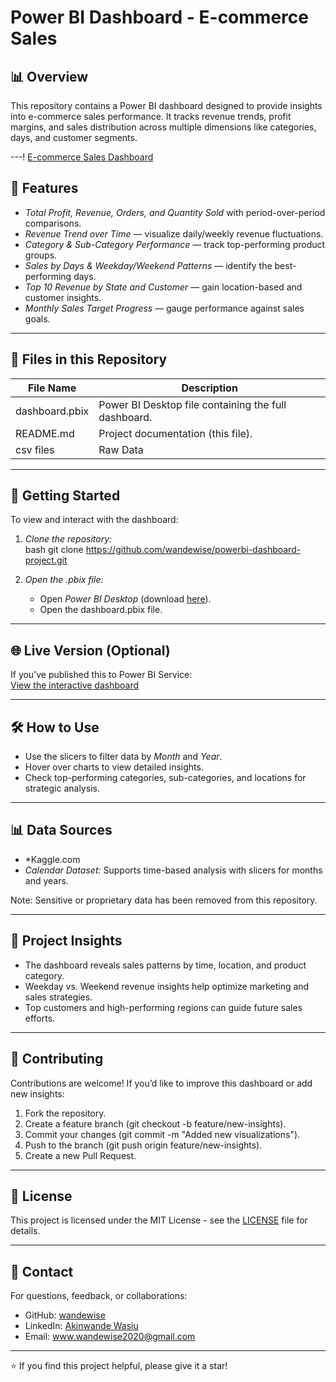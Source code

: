 # Power BI Dashboard - E-commerce Sales  

## 📊 Overview  

This repository contains a Power BI dashboard designed to provide insights into e-commerce sales performance. It tracks revenue trends, profit margins, and sales distribution across multiple dimensions like categories, days, and customer segments.  

---! [E-commerce Sales Dashboard](./ecommerce_dashboard_screenshot.png)

## 🚀 Features  

- *Total Profit, Revenue, Orders, and Quantity Sold* with period-over-period comparisons.  
- *Revenue Trend over Time* — visualize daily/weekly revenue fluctuations.  
- *Category & Sub-Category Performance* — track top-performing product groups.  
- *Sales by Days & Weekday/Weekend Patterns* — identify the best-performing days.  
- *Top 10 Revenue by State and Customer* — gain location-based and customer insights.  
- *Monthly Sales Target Progress* — gauge performance against sales goals.  

---

## 📁 Files in this Repository  

| File Name         | Description                                          |
|------------------|------------------------------------------------------|
| dashboard.pbix | Power BI Desktop file containing the full dashboard. |
| README.md      | Project documentation (this file).                  |
| csv files      | Raw Data
---

## 🔧 Getting Started  

To view and interact with the dashboard:  

1. *Clone the repository:*  
    bash
    git clone https://github.com/wandewise/powerbi-dashboard-project.git
    
2. *Open the .pbix file:*  
    - Open *Power BI Desktop* (download [here](https://powerbi.microsoft.com/)).  
    - Open the dashboard.pbix file.  

---

## 🌐 Live Version (Optional)  

If you’ve published this to Power BI Service:  
[View the interactive dashboard](your_power_bi_service_link_here)  

---

## 🛠 How to Use  

- Use the slicers to filter data by *Month* and *Year*.  
- Hover over charts to view detailed insights.  
- Check top-performing categories, sub-categories, and locations for strategic analysis.  

---

## 📊 Data Sources  

- *Kaggle.com  
- *Calendar Dataset:* Supports time-based analysis with slicers for months and years.  

Note: Sensitive or proprietary data has been removed from this repository.  

---

## 📝 Project Insights  

- The dashboard reveals sales patterns by time, location, and product category.  
- Weekday vs. Weekend revenue insights help optimize marketing and sales strategies.  
- Top customers and high-performing regions can guide future sales efforts.  

---

## 🤝 Contributing  

Contributions are welcome! If you’d like to improve this dashboard or add new insights:  

1. Fork the repository.  
2. Create a feature branch (git checkout -b feature/new-insights).  
3. Commit your changes (git commit -m "Added new visualizations").  
4. Push to the branch (git push origin feature/new-insights).  
5. Create a new Pull Request.  

---

## 📜 License  

This project is licensed under the MIT License - see the [LICENSE](LICENSE) file for details.  

---

## 📧 Contact  

For questions, feedback, or collaborations:  

- GitHub: [wandewise](https://github.com/wandewise)  
- LinkedIn: [Akinwande Wasiu](https://www.linkedin.com/in/akinwande-wasiu)  
- Email: www.wandewise2020@gmail.com  

---

⭐ If you find this project helpful, please give it a star!
